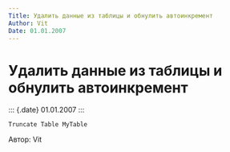 ```yaml
---
Title: Удалить данные из таблицы и обнулить автоинкремент
Author: Vit
Date: 01.01.2007
---
```



Удалить данные из таблицы и обнулить автоинкремент
==================================================

::: {.date}
01.01.2007
:::

    Truncate Table MyTable

Автор: Vit
